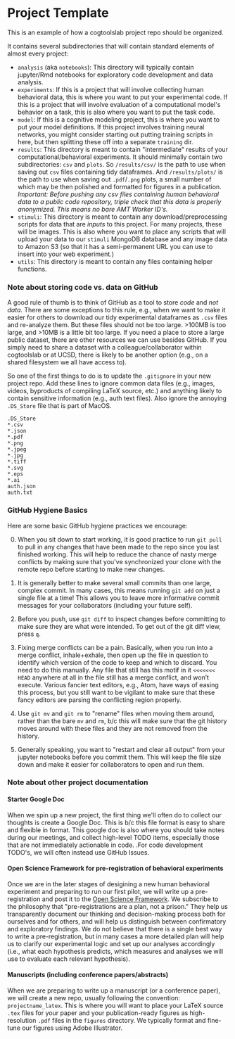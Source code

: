 # Project Template

This is an example of how a cogtoolslab project repo should be organized.

It contains several subdirectories that will contain standard elements of almost every project:

- `analysis` (aka `notebooks`): This directory will typically contain jupyter/Rmd notebooks for exploratory code development and data analysis.
- `experiments`: If this is a project that will involve collecting human behavioral data, this is where you want to put your experimental code. If this is a project that will involve evaluation of a computational model's behavior on a task, this is also where you want to put the task code.
- `model`: If this is a cognitive modeling project, this is where you want to put your model definitions. If this project involves training neural networks, you might consider starting out putting training scripts in here, but then splitting these off into a separate `training` dir. 
- `results`: This directory is meant to contain "intermediate" results of your computational/behavioral experiments. It should minimally contain two subdirectories: `csv` and `plots`. So `/results/csv/` is the path to use when saving out `csv` files containing tidy dataframes. And `/results/plots/` is the path to use when saving out `.pdf`/`.png` plots, a small number of which may be then polished and formatted for figures in a publication. *Important: Before pushing any csv files containing human behavioral data to a public code repository, triple check that this data is properly anonymized. This means no bare AMT Worker ID's.*
- `stimuli`: This directory is meant to contain any download/preprocessing scripts for data that are _inputs_ to this project. For many projects, these will be images. This is also where you want to place any scripts that will upload your data to our `stimuli`  MongoDB database and any image data to Amazon S3 (so that it has a semi-permanent URL you can use to insert into your web experiment.)
- `utils`: This directory is meant to contain any files containing helper functions. 

### Note about storing code vs. data on GitHub
A good rule of thumb is to think of GitHub as a tool to store _code_ and _not data_. There are some exceptions to this rule, e.g., when we want to make it easier for others to download our tidy experimental dataframes as `.csv` files and re-analyze them. But these files should not be too large. >100MB is too large, and >10MB is a little bit too large. If you need a place to store a large public dataset, there are other resources we can use besides GitHub. If you simply need to share a dataset with a colleague/collaborator within cogtoolslab or at UCSD, there is likely to be another option (e.g., on a shared filesystem we all have access to).

So one of the first things to do is to update the `.gitignore` in your new project repo. Add these lines to ignore common data files (e.g., images, videos, byproducts of compiling LaTeX source, etc.) and anything likely to contain sensitive information (e.g., auth text files). Also ignore the annoying `.DS_Store` file that is part of MacOS. 

```
.DS_Store
*.csv
*.json
*.pdf
*.png
*.jpeg
*.jpg
*.tiff
*.svg
*.eps
*.ai
auth.json
auth.txt
```

### GitHub Hygiene Basics

Here are some basic GitHub hygiene practices we encourage:

0. When you sit down to start working, it is good practice to run `git pull` to pull in any changes that have been made to the repo since you last finished working. This will help to reduce the chance of nasty merge conflicts by making sure that you've synchronized your clone with the remote repo before starting to make new changes. 

1. It is generally better to make several small commits than one large, complex commit. In many cases, this means running `git add` on just a single file at a time! This allows you to leave more informative commit messages for your collaborators (including your future self).

2. Before you push, use `git diff` to inspect changes before committing to make sure they are what were intended. To get out of the git diff view, press `q`.

3. Fixing merge conflicts can be a pain. Basically, when you run into a merge conflict, inhale+exhale, then open up the file in question to identify which version of the code to keep and which to discard. You need to do this manually. Any file that still has this motif in it `<<<<<<< HEAD` anywhere at all in the file still has a merge conflict, and won’t execute. Various fancier text editors, e.g., Atom, have ways of easing this process, but you still want to be vigilant to make sure that these fancy editors are parsing the conflicting region properly.

4. Use `git mv` and `git rm` to "rename" files when moving them around, rather than the bare `mv` and `rm`, b/c this will make sure that the git history moves around with these files and they are not removed from the history. 

5. Generally speaking, you want to "restart and clear all output" from your jupyter notebooks before you commit them. This will keep the file size down and make it easier for collaborators to open and run them.

### Note about other project documentation 

#### Starter Google Doc

When we spin up a new project, the first thing we'll often do to collect our thoughts is create a Google Doc. This is b/c this file format is easy to share and flexible in format. This google doc is also where you should take notes during our meetings, and collect high-level TODO items, especially those that are not immediately actionable in code. .For code development TODO's, we will often instead use GitHub Issues.

#### Open Science Framework for pre-registration of behavioral experiments

Once we are in the later stages of desigining a new human behavioral experiment and preparing to run our first pilot, we will write up a pre-registration and post it to the [Open Science Framework](https://osf.io/). We subscribe to the philosophy that "pre-registrations are a plan, not a prison." They help us transparently document our thinking and decision-making process both for ourselves and for others, and will help us distinguish between confirmatory and exploratory findings. We do not believe that there is a single best way to write a pre-registration, but in many cases a more detailed plan will help us to clarify our experimental logic and set up our analyses accordingly (i.e., what each hypothesis predicts, which measures and analyses we will use to evaluate each relevant hypothesis). 

#### Manuscripts (including conference papers/abstracts) 

When we are preparing to write up a manuscript (or a conference paper), we will create a new repo, usually following the convention: `projectname_latex`. This is where you will want to place your LaTeX source `.tex` files for your paper and your publication-ready figures as high-resolution `.pdf` files in the `figures` directory. We typically format and fine-tune our figures using Adobe Illustrator.
